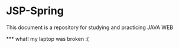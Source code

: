 # JSP-Spring

This document is a repository for studying and practicing JAVA WEB


*** what! my laptop was broken :( 


